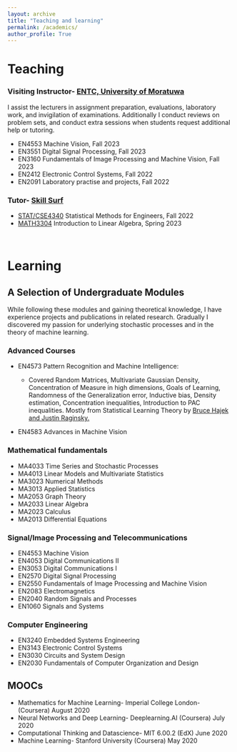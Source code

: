 ```yaml
---
layout: archive
title: "Teaching and learning"
permalink: /academics/
author_profile: True
---
```


<!-- You can also find my articles on my <a href="https://scholar.google.com/citations?user=JAq7DWcAAAAJ&hl=en">Google Scholar profile</a>. -->

# Teaching
### Visiting Instructor- <a href="https://ent.uom.lk/"> ENTC, University of Moratuwa</a>
I assist the lecturers in assignment preparation, evaluations, laboratory work, and invigilation of examinations.
Additionally I conduct reviews on problem sets, and conduct extra sessions when students request additional help or tutoring.
* EN4553 Machine Vision, Fall 2023
* EN3551 Digital Signal Processing, Fall 2023
* EN3160 Fundamentals of Image Processing and Machine Vision,  Fall 2023
* EN2412 Electronic Control Systems, Fall 2022
* EN2091 Laboratory practise and projects, Fall 2022

### Tutor- <a href="https://www.skillsurf.lk/program-catalog"> Skill Surf</a>
* <a href="https://catalog.smu.edu/preview_course_nopop.php?catoid=14&coid=44388"> STAT/CSE4340</a> Statistical Methods for Engineers, Fall 2022
* <a href="https://catalog.smu.edu/preview_course_nopop.php?catoid=14&coid=45563">MATH3304</a> Introduction to Linear Algebra, Spring 2023  


&nbsp;  


# Learning
## A Selection of Undergraduate Modules
While following these modules and gaining theoretical knowledge, I have experience projects and publications in related research. Gradually I discovered my passion for underlying stochastic processes and in the theory of machine learning. 

### Advanced Courses
* EN4573 Pattern Recognition and Machine Intelligence:
  - Covered Random Matrices, Multivariate Gaussian Density, Concentration of Measure in high dimensions, Goals of Learning, Randomness of the Generalization error, Inductive bias, Density estimation, Concentration inequalities, Introduction to PAC inequalities. Mostly from Statistical Learning Theory by <a href="http://maxim.ece.illinois.edu/teaching/SLT/"> Bruce Hajek and Justin Raginsky.</a>

* EN4583 Advances in Machine Vision
  
### Mathematical fundamentals
* MA4033 Time Series and Stochastic Processes
* MA4013 Linear Models and Multivariate Statistics
* MA3023 Numerical Methods
* MA3013 Applied Statistics
* MA2053 Graph Theory
* MA2033 Linear Algebra 
* MA2023 Calculus
* MA2013 Differential Equations
  
### Signal/Image Processing and Telecommunications
* EN4553 Machine Vision
* EN4053 Digital Communications II
* EN3053 Digital Communications I
* EN2570 Digital Signal Processing
* EN2550 Fundamentals of Image Processing and Machine Vision
* EN2083 Electromagnetics
* EN2040 Random Signals and Processes
* EN1060 Signals and Systems
  

### Computer Engineering
* EN3240 Embedded Systems Engineering
* EN3143 Electronic Control Systems
* EN3030 Circuits and System Design
* EN2030 Fundamentals of Computer Organization and Design


## MOOCs
* Mathematics for Machine Learning- Imperial College London- (Coursera) August 2020
* Neural Networks and Deep Learning- Deeplearning.AI (Coursera) July 2020
* Computational Thinking and Datascience- MIT 6.00.2 (EdX) June 2020
* Machine Learning- Stanford University (Coursera) May 2020
